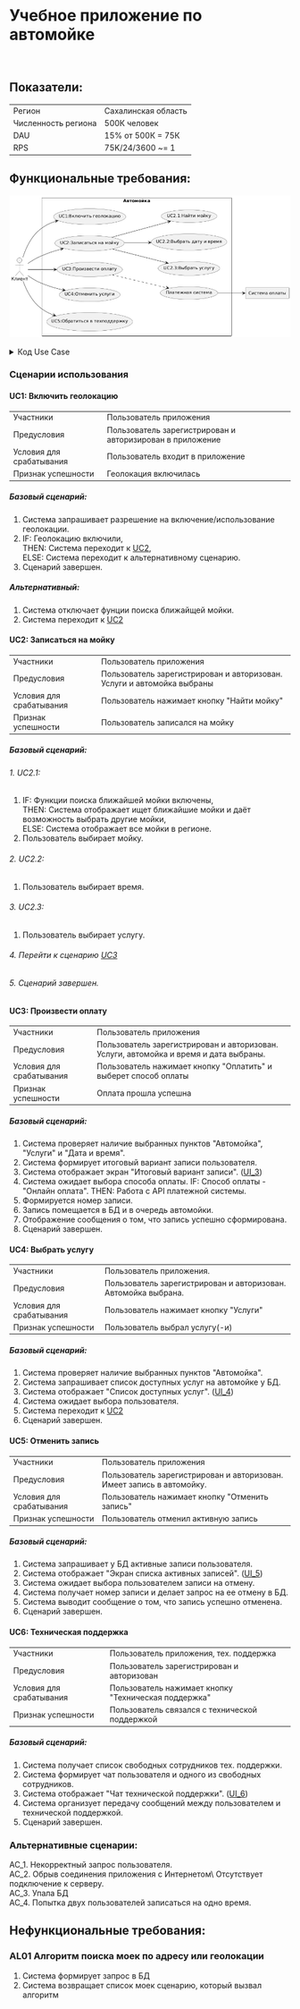 # Учебное приложение по автомойке
<br>

## Показатели:
  <table>
  <tr>
    <td>Регион</td>
    <td>Сахалинская область</td>
  </tr>
  <tr>
    <td>Численность региона</td>
    <td>500К человек</td>
  </tr>
  <tr>
    <td>DAU</td>
    <td>15% от 500К = 75К </td>
  </tr>
  <tr>
    <td>RPS</td>
    <td>75K/24/3600 ~= 1</td>
  </tr>
</table>


## Функциональные требования:
 ![User Case](/material/UserCases.png)

<details>
  <summary>Код Use Case</summary>
  
```plantuml

@startuml
    left to right direction
    actor "Клиент" as client
    rectangle "Система оплаты" as r1
    rectangle "Автомойка" {
        usecase "UC1:Включить геолокацию" as UC1
        usecase "UC2:Записаться на мойку" as UC2
        usecase "UC2.3:Выбрать услугу" as UC2.3
        usecase "UC2.2:Выбрать дату и время" as UC2.2
        usecase "UC2.1:Найти мойку" as UC2.1
        usecase "UC3:Произвести оплату" as UC3
        usecase "UC4:Отменить услуги" as UC4
        usecase "UC5:Обратиться в техподдержку" as UC5
        usecase "Платежная система" as US1
    }
      
    client --> UC1
    client --> UC2
    UC2 --> UC2.1
    UC2 --> UC2.2
    UC2 --> UC2.3
    client --> UC3
    client --> UC4
    client --> UC5
    UC3 ..> US1
    US1 --> r1
```
</details>

### Сценарии использования
#### UC1: Включить геолокацию
 <table>
  <tr>
    <td>Участники</td>
    <td>Пользователь приложения</td>
  </tr>
  <tr>
    <td>Предусловия</td>
    <td> Пользователь зарегистрирован и авторизирован в приложение</td>
  </tr>
  <tr>
    <td>Условия для срабатывания</td>
    <td>Пользователь входит в приложение</td>
  </tr>
  <tr>
    <td>Признак успешности</td>
    <td>Геолокация включилась</td>
  </tr>
</table>

##### Базовый сценарий:
1. Система запрашивает разрешение на включение/использование геолокации.<br>
2. IF: Геолокацию включили,<br>
THEN: Система переходит к [UC2](#uc2-записаться-на-мойку), <br>
ELSE: Система переходит к альтернативному сценарию.
4. Сценарий завершен.

##### Альтернативный:
1. Система отключает фунции поиска ближайщей мойки.
2. Система переходит к [UC2](#uc2-записаться-на-мойку)



<!-- ///////////////////////////////////////////////////////////////////////////////////////////////////////////////////////////// -->



#### UC2: Записаться на мойку

<table>
  <tr>
    <td>Участники</td>
    <td>Пользователь приложения</td>
  </tr>
  <tr>
    <td>Предусловия</td>
    <td> Пользователь зарегистрирован и авторизован. Услуги и автомойка выбраны</td>
  </tr>
  <tr>
    <td>Условия для срабатывания</td>
    <td>Пользователь нажимает кнопку "Найти мойку"</td>
  </tr>
  <tr>
    <td>Признак успешности</td>
    <td>Пользователь записался на мойку</td>
  </tr>
</table>

##### Базовый сценарий:
###### 1. UC2.1:
1. IF: Функции поиска ближайшей мойки включены,<br>
THEN: Система отображает ищет ближайшие мойки и даёт возможность выбрать другие мойки, <br>
ELSE: Система отображает все мойки в регионе.
2. Пользователь выбирает мойку.
###### 2. UC2.2:
1. Пользователь выбирает время.
###### 3. UC2.3:
1. Пользователь выбирает услугу.
###### 4. Перейти к сценарию [UC3](#uc3-произвести-оплату)
###### 5. Сценарий завершен.


<!-- ///////////////////////////////////////////////////////////////////////////////////////////////////////////////////////////// -->

#### UC3: Произвести оплату

<table>
  <tr>
    <td>Участники</td>
    <td>Пользователь приложения</td>
  </tr>
  <tr>
    <td>Предусловия</td>
    <td> Пользователь зарегистрирован и авторизован. Услуги, автомойка и время и дата выбраны.</td>
  </tr>
  <tr>
    <td>Условия для срабатывания</td>
    <td>Пользователь нажимает кнопку "Оплатить" и выберет способ оплаты</td>
  </tr>
  <tr>
    <td>Признак успешности</td>
    <td>Оплата прошла успешна</td>
  </tr>
</table>

##### Базовый сценарий:
1. Система проверяет наличие выбранных пунктов "Автомойка", "Услуги" и "Дата и время".
2. Система формирует итоговый вариант записи пользователя.
3. Система отображает экран "Итоговый вариант записи". ([UI_3](#ui_3-экран-с-доступным-временем))
4. Система ожидает выбора способа оплаты.
IF: Способ оплаты - "Онлайн оплата".
THEN:  Работа с API платежной системы.
6. Формируется номер записи.
7. Запись помещается в БД и в очередь автомойки.
8. Отображение сообщения о том, что запись успешно сформирована.
9. Сценарий завершен.


<!-- ///////////////////////////////////////////////////////////////////////////////////////////////////////////////////////////// -->

#### UC4: Выбрать услугу

<table>
  <tr>
    <td>Участники</td>
    <td>Пользователь приложения. </td>
  </tr>
  <tr>
    <td>Предусловия</td>
    <td> Пользователь зарегистрирован и авторизован. Автомойка выбрана.</td>
  </tr>
  <tr>
    <td>Условия для срабатывания</td>
    <td>Пользователь нажимает кнопку "Услуги"</td>
  </tr>
  <tr>
    <td>Признак успешности</td>
    <td>Пользователь выбрал услугу(-и)</td>
  </tr>
</table>

##### Базовый сценарий:
1. Система проверяет наличие выбранных пунктов "Автомойка".
2. Система запрашивает список доступных услуг на автомойке у БД.
3. Система отображает "Список доступных услуг". ([UI_4](#ui_4-экран-с-доступным-временем))
4. Система ожидает выбора пользователя.
5. Система переходит к  [UC2](#uc2-выбрать-дату-и-время)
6. Сценарий завершен.


<!-- ///////////////////////////////////////////////////////////////////////////////////////////////////////////////////////////// -->



#### UC5: Отменить запись

<table>
  <tr>
    <td>Участники</td>
    <td>Пользователь приложения</td>
  </tr>
  <tr>
    <td>Предусловия</td>
    <td> Пользователь зарегистрирован и авторизован. Имеет запись в автомойку.</td>
  </tr>
  <tr>
    <td>Условия для срабатывания</td>
    <td>Пользователь нажимает кнопку "Отменить запись"</td>
  </tr>
  <tr>
    <td>Признак успешности</td>
    <td>Пользователь отменил активную запись</td>
  </tr>
</table>

##### Базовый сценарий:
1. Система запрашивает у БД активные записи пользователя.
2. Система отображает "Экран списка активных записей". ([UI_5](#ui_5-экран-с-доступным-временем))
3. Система ожидает выбора пользователем записи на отмену.
4. Система получает номер записи и делает запрос на ее отмену в БД.
5. Система выводит сообщение о том, что запись успешно отменена.
6. Сценарий завершен.


<!-- ///////////////////////////////////////////////////////////////////////////////////////////////////////////////////////////// -->





#### UC6: Техническая поддержка

<table>
  <tr>
    <td>Участники</td>
    <td>Пользователь приложения, тех. поддержка</td>
  </tr>
  <tr>
    <td>Предусловия</td>
    <td> Пользователь зарегистрирован и авторизован</td>
  </tr>
  <tr>
    <td>Условия для срабатывания</td>
    <td>Пользователь нажимает кнопку "Техническая поддержка"</td>
  </tr>
  <tr>
    <td>Признак успешности</td>
    <td>Пользователь связался с технической поддержкой</td>
  </tr>
</table>

##### Базовый сценарий:
1. Система получает список свободных сотрудников тех. поддержки.
2. Система формирует чат пользователя и одного из свободных сотрудников.
3. Система отображает "Чат технической поддержки". ([UI_6](#ui_6-экран-с-доступным-временем))
4. Система организует передачу сообщений между пользователем и технической поддержкой.
5. Сценарий завершен.


<!-- ///////////////////////////////////////////////////////////////////////////////////////////////////////////////////////////// -->






### Альтернативные сценарии:
AC_1. Некорректный запрос пользователя. <br>
АС_2. Обрыв соединения приложения с Интернетом\ Отсутствует подключение к серверу. <br>
АС_3. Упала БД<br>
AC_4. Попытка двух пользователей записаться на одно время.


## Нефункциональные требования:

### AL01 Алгоритм поиска моек по адресу или геолокации
1. Система формирует запрос в БД
2. Система возвращает список моек сценарию, который вызвал алгоритм

